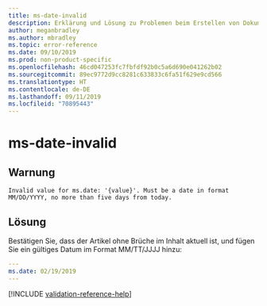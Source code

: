 ```yaml
---
title: ms-date-invalid
description: Erklärung und Lösung zu Problemen beim Erstellen von Dokumentationsartikeln – ms-date-invalid
author: meganbradley
ms.author: mbradley
ms.topic: error-reference
ms.date: 09/10/2019
ms.prod: non-product-specific
ms.openlocfilehash: 46cd047253fc7fbfdf92b0c5a6d690e041262b02
ms.sourcegitcommit: 89ec9772d9cc8281c633833c6fa51f629e9cd566
ms.translationtype: HT
ms.contentlocale: de-DE
ms.lasthandoff: 09/11/2019
ms.locfileid: "70895443"
---
```

# <a name="ms-date-invalid"></a>ms-date-invalid

## <a name="warning"></a>Warnung

`Invalid value for ms.date: '{value}'. Must be a date in format MM/DD/YYYY, no more than five days from today.`

## <a name="resolution"></a>Lösung

Bestätigen Sie, dass der Artikel ohne Brüche im Inhalt aktuell ist, und fügen Sie ein gültiges Datum im Format MM/TT/JJJJ hinzu:

```yml
---
ms.date: 02/19/2019
---
```

<!--make sure to add this file to your includes folder and verify the path-->
[!INCLUDE [validation-reference-help](includes/validation-reference-help.md)]
